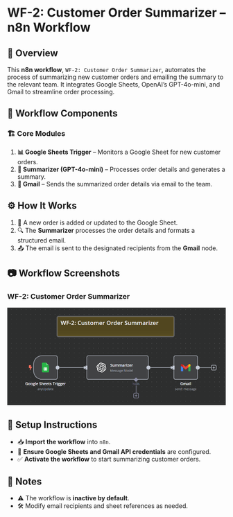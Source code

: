 # WF-2: Customer Order Summarizer – n8n Workflow

## 📌 Overview

This **n8n workflow**, `WF-2: Customer Order Summarizer`, automates the process of summarizing new customer orders and emailing the summary to the relevant team. It integrates Google Sheets, OpenAI’s GPT-4o-mini, and Gmail to streamline order processing.

## 🔧 Workflow Components

### 🏗️ Core Modules

1. **📊 Google Sheets Trigger** – Monitors a Google Sheet for new customer orders.
2. **🤖 Summarizer (GPT-4o-mini)** – Processes order details and generates a summary.
3. **📧 Gmail** – Sends the summarized order details via email to the team.

## ⚙️ How It Works

1. 📑 A new order is added or updated to the Google Sheet.
2. 🔍 The **Summarizer** processes the order details and formats a structured email.
3. 📤 The email is sent to the designated recipients from the **Gmail** node.

## 📷 Workflow Screenshots
### WF-2: Customer Order Summarizer
![WF-2 Screenshot](WF2.png)

## 🚀 Setup Instructions

- 📥 **Import the workflow** into `n8n`.
- 🔑 **Ensure Google Sheets and Gmail API credentials** are configured.
- ✅ **Activate the workflow** to start summarizing customer orders.

## 📝 Notes

- ⚠️ The workflow is **inactive by default**.
- 🛠️ Modify email recipients and sheet references as needed.
